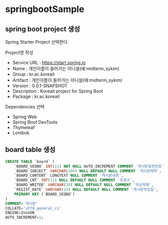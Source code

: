 # springbootSample

## spring boot project 생성
Spring Starter Project 선택한다.

Project명 작성
 - Service URL : https://start.spring.io
 - Name : 개인이름이 들어가는 이니셜(예:midterm_sykim)
 - Group : kr.ac.koreait
 - Artifact : 개인이름이 들어가는 이니셜(예:midterm_sykim)
 - Version : 0.0.1-SNAPSHOT
 - Description : Koreait project for Spring Boot
 - Package : kr.ac.koreait

Dependencies 선택
 - Spring Web
 - Spring Boot DevTools
 - Thymeleaf
 - Lombok

## board table 생성
```sql
CREATE TABLE `board` (
	`BOARD_SEQNO` INT(11) NOT NULL AUTO_INCREMENT COMMENT '게시판일련번호',
	`BOARD_SUBJECT` VARCHAR(100) NULL DEFAULT NULL COMMENT '게시판제목',
	`BOARD_CONTENT` LONGTEXT NULL COMMENT '게시판내용',
	`BOARD_CNT` INT(11) NULL DEFAULT NULL COMMENT '조회수',
	`BOARD_WRITER` VARCHAR(20) NULL DEFAULT NULL COMMENT '작성자명',
	`REGIST_DATE` VARCHAR(14) NULL DEFAULT NULL COMMENT '게시판작성일',
	PRIMARY KEY (`BOARD_SEQNO`)
)
COMMENT='게시판'
COLLATE='utf8_general_ci'
ENGINE=InnoDB
AUTO_INCREMENT=1;
```